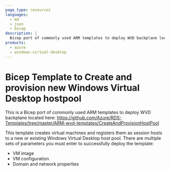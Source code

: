 ```yaml
---
page_type: resources
languages:
  - md
  - json
  - bicep
description: |
  Bicep port of commonly used ARM templates to deploy WVD backplane located here: https://github.com/Azure/RDS-Templates/tree/master/ARM-wvd-templates/CreateAndProvisionHostPool
products:
  - azure
  - windows-virtual-desktop
---
```


# Bicep Template to Create and provision new Windows Virtual Desktop hostpool

This is a Bicep port of commonly used ARM templates to deploy WVD backplane located here: https://github.com/Azure/RDS-Templates/tree/master/ARM-wvd-templates/CreateAndProvisionHostPool

This template creates virtual machines and registers them as session hosts to a new or existing Windows Virtual Desktop host pool. There are multiple sets of parameters you must enter to successfully deploy the template:

- VM image
- VM configuration
- Domain and network properties